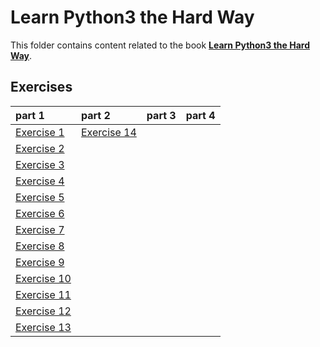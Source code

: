 # Learn Python3 the Hard Way

This folder contains content related to the book [**Learn Python3 the Hard Way**](https://learnpythonthehardway.org/).

## Exercises
|part 1|part 2|part 3|part 4|
|:-----|:-----|:-----|:-----|
|[Exercise 1](part_1/ex01.md)|[Exercise 14](part_2/ex14.md)|||
|[Exercise 2](part_1/ex02.md)||||
|[Exercise 3](part_1/ex03.md)||||
|[Exercise 4](part_1/ex04.md)||||
|[Exercise 5](part_1/ex05.md)||||
|[Exercise 6](part_1/ex06.md)||||
|[Exercise 7](part_1/ex07.md)||||
|[Exercise 8](part_1/ex08.md)||||
|[Exercise 9](part_1/ex09.md)||||
|[Exercise 10](part_1/ex10.md)||||
|[Exercise 11](part_1/ex11.md)||||
|[Exercise 12](part_1/ex12.md)||||
|[Exercise 13](part_1/ex13.md)||||